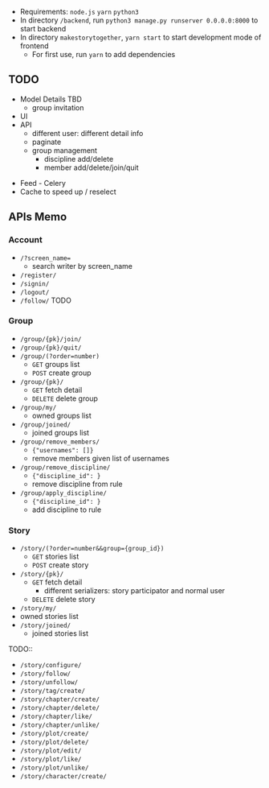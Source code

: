 - Requirements: `node.js` `yarn` `python3`
- In directory `/backend`, run `python3 manage.py runserver 0.0.0.0:8000` to start backend
- In directory `makestorytogether`, `yarn start` to start development mode of frontend
    - For first use, run `yarn` to add dependencies


## TODO

- Model Details TBD
  - group invitation
- UI
- API
  - different user: different detail info
  - paginate
  - group management
    - discipline add/delete
    - member add/delete/join/quit
<!-- - Authentification -->
- Feed - Celery
- Cache to speed up / reselect

## APIs Memo

### Account

- `/?screen_name=`
  - search writer by screen_name
- `/register/`
- `/signin/`
- `/logout/`
- `/follow/` TODO

### Group

- `/group/{pk}/join/`
- `/group/{pk}/quit/`
- `/group/(?order=number)`
  - `GET` groups list
  - `POST` create group
- `/group/{pk}/`
  - `GET` fetch detail
  - `DELETE` delete group
- `/group/my/`
  - owned groups list
- `/group/joined/`
  - joined groups list
- `/group/remove_members/`
  - `{"usernames": []}`
  - remove members given list of usernames
- `/group/remove_discipline/`
  - `{"discipline_id": }`
  - remove discipline from rule
- `/group/apply_discipline/`
  - `{"discipline_id": }`
  - add discipline to rule



### Story

- `/story/(?order=number&&group={group_id})`
  - `GET` stories list
  - `POST` create story
- `/story/{pk}/`
  - `GET` fetch detail
    - different serializers: story participator and normal user
  - `DELETE` delete story
-  `/story/my/`
  - owned stories list
- `/story/joined/`
  - joined stories list

TODO::


- `/story/configure/`
- `/story/follow/`
- `/story/unfollow/`
- `/story/tag/create/`
- `/story/chapter/create/`
- `/story/chapter/delete/`
- `/story/chapter/like/`
- `/story/chapter/unlike/`
- `/story/plot/create/`
- `/story/plot/delete/`
- `/story/plot/edit/`
- `/story/plot/like/`
- `/story/plot/unlike/`
- `/story/character/create/`



